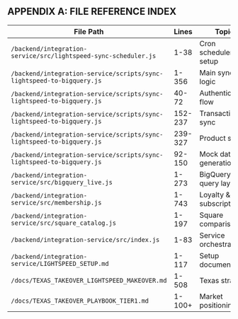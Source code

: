 ## APPENDIX A: FILE REFERENCE INDEX

| File Path | Lines | Topic |
|-----------|-------|-------|
| `/backend/integration-service/src/lightspeed-sync-scheduler.js` | 1-38 | Cron scheduler setup |
| `/backend/integration-service/scripts/sync-lightspeed-to-bigquery.js` | 1-356 | Main sync logic |
| `/backend/integration-service/scripts/sync-lightspeed-to-bigquery.js` | 40-72 | Authentication flow |
| `/backend/integration-service/scripts/sync-lightspeed-to-bigquery.js` | 152-237 | Transaction sync |
| `/backend/integration-service/scripts/sync-lightspeed-to-bigquery.js` | 239-327 | Product sync |
| `/backend/integration-service/scripts/sync-lightspeed-to-bigquery.js` | 92-150 | Mock data generation |
| `/backend/integration-service/src/bigquery_live.js` | 1-273 | BigQuery query layer |
| `/backend/integration-service/src/membership.js` | 1-743 | Loyalty & subscription |
| `/backend/integration-service/src/square_catalog.js` | 1-197 | Square comparison |
| `/backend/integration-service/src/index.js` | 1-83 | Service orchestration |
| `/backend/integration-service/LIGHTSPEED_SETUP.md` | 1-117 | Setup documentation |
| `/docs/TEXAS_TAKEOVER_LIGHTSPEED_MAKEOVER.md` | 1-508 | Texas strategy |
| `/docs/TEXAS_TAKEOVER_PLAYBOOK_TIER1.md` | 1-100+ | Market positioning |
